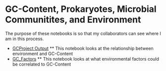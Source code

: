 GC-Content, Prokaryotes, Microbial Communitites, and Environment
====================

The purpose of these notebooks is so that my collaborators can see where I am in this process.

* [GCProject Output](http://nbviewer.ipython.org/github/errcricket/GCProject_Output/blob/master/Project_Output.ipynb) 
** This notebook looks at the relationship between environment and GC-Content
* [GC_Factors](http://nbviewer.ipython.org/github/errcricket/GCProject_Output/blob/master/GC_Factors.ipynb)
** This notebook looks at what environmental factors could be correlated to GC-Content
